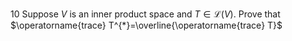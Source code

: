 10 Suppose $V$ is an inner product space and $T \in \mathcal{L}(V)$. Prove that $\operatorname{trace} T^{*}=\overline{\operatorname{trace} T}$
